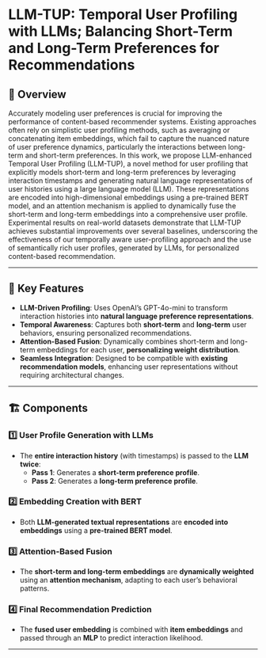 # LLM-TUP: Temporal User Profiling with LLMs; Balancing Short-Term and Long-Term Preferences for Recommendations 
 

## 📌 Overview  
  

Accurately modeling user preferences is crucial for improving the performance of content-based recommender systems. Existing approaches often rely on simplistic user profiling methods, such as averaging or concatenating item embeddings, which fail to capture the nuanced nature of user preference dynamics, particularly the interactions between long-term and short-term preferences. In this work, we propose LLM-enhanced Temporal User Profiling (LLM-TUP), a novel method for user profiling that explicitly models short-term and long-term preferences by leveraging interaction timestamps and generating natural language representations of user histories using a large language model (LLM). These representations are encoded into high-dimensional embeddings using a pre-trained BERT model, and an attention mechanism is applied to dynamically fuse the short-term and long-term embeddings into a comprehensive user profile. Experimental results on real-world datasets demonstrate that LLM-TUP achieves substantial improvements over several baselines, underscoring the effectiveness of our temporally aware user-profiling approach and the use of semantically rich user profiles, generated by LLMs, for personalized content-based recommendation.

---

## 🚀 Key Features  
- **LLM-Driven Profiling**: Uses OpenAI’s GPT-4o-mini to transform interaction histories into **natural language preference representations**.  
- **Temporal Awareness**: Captures both **short-term** and **long-term** user behaviors, ensuring personalized recommendations.  
- **Attention-Based Fusion**: Dynamically combines short-term and long-term embeddings for each user, **personalizing weight distribution**.  
- **Seamless Integration**: Designed to be compatible with **existing recommendation models**, enhancing user representations without requiring architectural changes.  

---

## 🏗️ Components  
### 1️⃣ **User Profile Generation with LLMs**  
- The **entire interaction history** (with timestamps) is passed to the **LLM twice**:  
  - **Pass 1**: Generates a **short-term preference profile**.  
  - **Pass 2**: Generates a **long-term preference profile**.  

### 2️⃣ **Embedding Creation with BERT**  
- Both **LLM-generated textual representations** are **encoded into embeddings** using a **pre-trained BERT model**.  

### 3️⃣ **Attention-Based Fusion**  
- The **short-term and long-term embeddings** are **dynamically weighted** using an **attention mechanism**, adapting to each user’s behavioral patterns.  

### 4️⃣ **Final Recommendation Prediction**  
- The **fused user embedding** is combined with **item embeddings** and passed through an **MLP** to predict interaction likelihood.  

---
